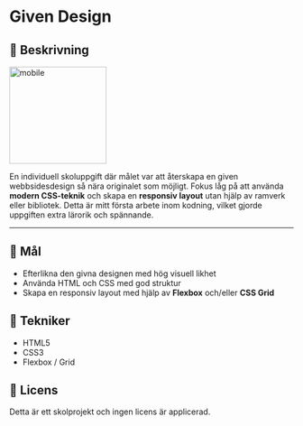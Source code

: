# Given Design

## 📝 Beskrivning
<img width="172" alt="mobile" src="https://github.com/user-attachments/assets/183e5666-8ae1-4c4b-9988-1067cbc9d2e7" />

En individuell skoluppgift där målet var att återskapa en given webbsidesdesign så nära originalet som möjligt. Fokus låg på att använda **modern CSS-teknik** och skapa en **responsiv layout** utan hjälp av ramverk eller bibliotek. Detta är mitt första arbete inom kodning, vilket gjorde uppgiften extra lärorik och spännande. 

---

## 🎯 Mål

- Efterlikna den givna designen med hög visuell likhet
- Använda HTML och CSS med god struktur
- Skapa en responsiv layout med hjälp av **Flexbox** och/eller **CSS Grid**

## 🧱 Tekniker

- HTML5
- CSS3
- Flexbox / Grid

## 📄 Licens

Detta är ett skolprojekt och ingen licens är applicerad.
